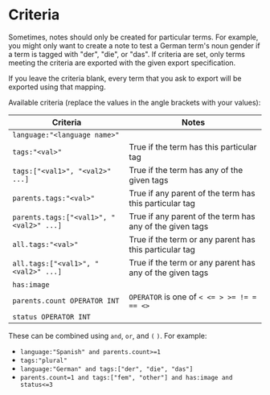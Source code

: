 # Criteria


Sometimes, notes should only be created for particular terms.  For example, you might only want to create a note to test a German term's noun gender if a term is tagged with "der", "die", or "das".  If criteria are set, only terms meeting the criteria are exported with the given export specification.

If you leave the criteria blank, every term that you ask to export will be exported using that mapping.

Available criteria (replace the values in the angle brackets with your values):

| Criteria | Notes |
| --- | --- |
| `language:"<language name>"` | |
| `tags:"<val>"` | True if the term has this particular tag |
| `tags:["<val1>", "<val2>" ...]` | True if the term has any of the given tags |
| `parents.tags:"<val>"` | True if any parent of the term has this particular tag |
| `parents.tags:["<val1>", "<val2>" ...]` | True if any parent of the term has any of the given tags |
| `all.tags:"<val>"` | True if the term or any parent has this particular tag |
| `all.tags:["<val1>", "<val2>" ...]` | True if the term or any parent has any of the given tags |
| `has:image` | |
| `parents.count OPERATOR INT` | `OPERATOR` is one of `< <= > >= != = == <>` | |
| `status OPERATOR INT` | |

These can be combined using `and`, `or`, and `(` `)`.  For example:

* `language:"Spanish" and parents.count>=1`
* `tags:"plural"`
* `language:"German" and tags:["der", "die", "das"]`
* `parents.count=1 and tags:["fem", "other"] and has:image and status<=3`
